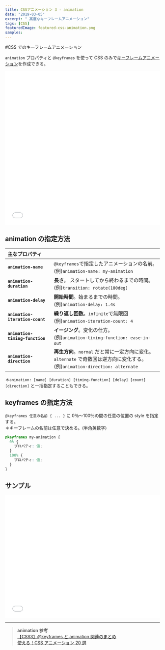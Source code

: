 ```yaml
---
title: CSSアニメーション 3 - animation
date: "2019-03-05"
excerpt: " 高度なキーフレームアニメーション"
tags: [CSS]
featuredImage: featured-css-animation.png
samples:
---
```


#CSS でのキーフレームアニメーション

`animation` プロパティと `@keyframes` を使って CSS のみで[キーフレームアニメーション](https://entry.cgworld.jp/terms/%E3%82%AD%E3%83%BC%E3%83%95%E3%83%AC%E3%83%BC%E3%83%A0%E3%82%A2%E3%83%8B%E3%83%A1%E3%83%BC%E3%82%B7%E3%83%A7%E3%83%B3.html)を作成できる。

<iframe height="500" style="width: 100%;" scrolling="no" title="keyfrme animation" src="//codepen.io/RsakaiForEducation/embed/MdpPeR/?height=265&theme-id=dark&default-tab=css,result" frameborder="no" allowtransparency="true" allowfullscreen="true">
  See the Pen <a href='https://codepen.io/RsakaiForEducation/pen/MdpPeR/'>keyfrme animation</a> by R Sakai
  (<a href='https://codepen.io/RsakaiForEducation'>@RsakaiForEducation</a>) on <a href='https://codepen.io'>CodePen</a>.
</iframe>

## animation の指定方法

| 主なプロパティ                  |                                                                                                                                  |
| :------------------------------ | -------------------------------------------------------------------------------------------------------------------------------- |
| **`animation-name`**            | `@keyframes`で指定したアニメーションの名前。<br>(例)`animation-name: my-animation`                                               |
| **`animation-duration`**        | **長さ**。 スタートしてから終わるまでの時間。 <br>(例)`transition: rotate(180deg)`                                               |
| **`animation-delay`**           | **開始時間**。始まるまでの時間。 <br>(例)`animation-delay: 1.4s`                                                                 |
| **`animation-iteration-count`** | **繰り返し回数**。`infinite`で無限回 <br>(例)`animation-iteration-count: 4`                                                      |
| **`animation-timing-function`** | **イージング**。変化の仕方。 <br>(例)`animation-timing-function: ease-in-out`                                                    |
| **`animation-direction`**       | **再生方向**。`normal` だと常に一定方向に変化。`alternate` で奇数回は逆方向に変化する。 <br>(例)`animation-direction: alternate` |

＊`animation: [name] [duration] [timing-function] [delay] [count] [direction]` と一括指定することもできる。

## keyframes の指定方法

`@keyframes 任意の名前 { ... }` に 0％〜100％の間の任意の位置の style を指定する。  
＊キーフレームの名前は任意で決める。(半角英数字)

```css
@keyframes my-animation {
  0% {
    プロパティ: 値;
  }
  100% {
    プロパティ: 値;
  }
}
```

## サンプル

<iframe height="400" style="width: 100%;" scrolling="no" title="keyfrme animation 3" src="//codepen.io/RsakaiForEducation/embed/KLWrpw/?height=265&theme-id=dark&default-tab=css,result" frameborder="no" allowtransparency="true" allowfullscreen="true">
  See the Pen <a href='https://codepen.io/RsakaiForEducation/pen/KLWrpw/'>keyfrme animation 3</a> by R Sakai
  (<a href='https://codepen.io/RsakaiForEducation'>@RsakaiForEducation</a>) on <a href='https://codepen.io'>CodePen</a>.
</iframe>

---

> **animation 参考**  
> [【CSS3】@keyframes と animation 関連のまとめ](https://qiita.com/7968/items/1d999354e00db53bcbd8)  
> [使える！CSS アニメーション 20 選](https://lab.sonicmoov.com/markup/css/css-animation-20/)
